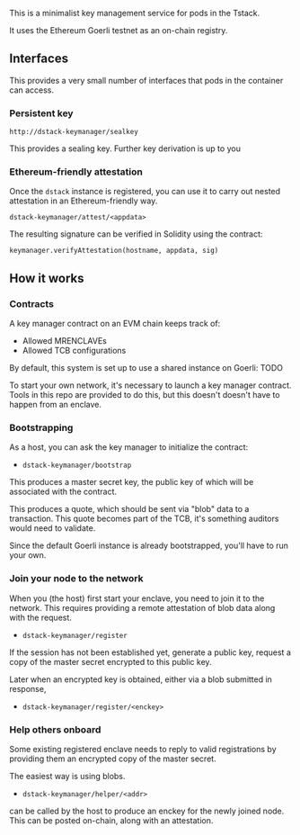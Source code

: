 This is a minimalist key management service for pods in the Tstack.

It uses the Ethereum Goerli testnet as an on-chain registry.

## Interfaces
This provides a very small number of interfaces that pods in the container can access.

### Persistent key

`http://dstack-keymanager/sealkey`

This provides a sealing key. Further key derivation is up to you


### Ethereum-friendly attestation

Once the `dstack` instance is registered, you can use it to carry out nested attestation in an Ethereum-friendly way.

`dstack-keymanager/attest/<appdata>`

The resulting signature can be verified in Solidity using the contract:

`keymanager.verifyAttestation(hostname, appdata, sig)`

## How it works

### Contracts

A key manager contract on an EVM chain keeps track of:
- Allowed MRENCLAVEs
- Allowed TCB configurations

By default, this system is set up to use a shared instance on Goerli: TODO

To start your own network, it's necessary to launch a key manager contract.
Tools in this repo are provided to do this, but this doesn't doesn't have to happen from an enclave.

### Bootstrapping

As a host, you can ask the key manager to initialize the contract:

- `dstack-keymanager/bootstrap`

This produces a master secret key, the public key of which will be associated with the contract.

This produces a quote, which should be sent via "blob" data to a transaction.
This quote becomes part of the TCB, it's something auditors would need to validate.

Since the default Goerli instance is already bootstrapped, you'll have to run your own.

### Join your node to the network

When you (the host) first start your enclave, you need to join it to the network.
This requires providing a remote attestation of blob data along with the request.

- `dstack-keymanager/register`

If the session has not been established yet, generate a public key, request a copy of the master
secret encrypted to this public key.

Later when an encrypted key is obtained, either via a blob submitted in response,

- `dstack-keymanager/register/<enckey>`


### Help others onboard

Some existing registered enclave needs to reply to valid registrations by providing them an encrypted copy of the master secret.

The easiest way is using blobs.

- `dstack-keymanager/helper/<addr>`

 can be called by the host to produce an enckey for the newly joined node.
 This can be posted on-chain, along with an attestation.